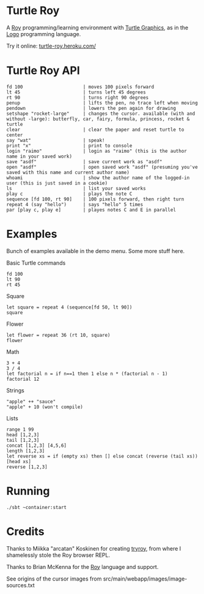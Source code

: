 # Turtle Roy

A [Roy](http://roy.brianmckenna.org/) programming/learning environment with [Turtle Graphics](http://en.wikipedia.org/wiki/Turtle_graphics), as in the
[Logo](http://el.media.mit.edu/logo-foundation/logo/programming.html) programming language.

Try it online: [turtle-roy.heroku.com/](http://turtle-roy.heroku.com/)

# Turtle Roy API

    fd 100                      | moves 100 pixels forward
    lt 45                       | turns left 45 degrees
    rt 90                       | turns right 90 degrees
    penup                       | lifts the pen, no trace left when moving
    pendown                     | lowers the pen again for drawing
    setshape "rocket-large"     | changes the cursor. available (with and without -large): butterfly, car, fairy, formula, princess, rocket & turtle
    clear                       | clear the paper and reset turtle to center
    say "wat"                   | speak!
    print "x"                   | print to console
    login "raimo"               | login as "raimo" (this is the author name in your saved work)
    save "asdf"                 | save current work as "asdf"
    open "asdf"                 | open saved work "asdf" (presuming you've saved with this name and current author name)
    whoami                      | show the author name of the logged-in user (this is just saved in a cookie)
    ls                          | list your saved works
    play c                      | plays the note C    
    sequence [fd 100, rt 90]    | 100 pixels forward, then right turn
    repeat 4 (say "hello")      | says "hello" 5 times
    par [play c, play e]        | playes notes C and E in parallel

# Examples

Bunch of examples available in the demo menu. Some more stuff here.

Basic Turtle commands

    fd 100
    lt 90
    rt 45

Square

    let square = repeat 4 (sequence[fd 50, lt 90])
    square

Flower

    let flower = repeat 36 (rt 10, square)
    flower

Math

    3 + 4
    3 / 4
    let factorial n = if n==1 then 1 else n * (factorial n - 1)
    factorial 12

Strings

    "apple" ++ "sauce"
    "apple" + 10 (won't compile)

Lists

    range 1 99
    head [1,2,3]
    tail [1,2,3]
    concat [1,2,3] [4,5,6]
    length [1,2,3]
    let reverse xs = if (empty xs) then [] else concat (reverse (tail xs)) [head xs]
    reverse [1,2,3]
    
# Running

    ./sbt ~container:start

# Credits

Thanks to Miikka "arcatan" Koskinen for creating [tryroy](https://github.com/miikka/tryroy), from where I shamelessly stole the Roy browser REPL.

Thanks to Brian McKenna for the [Roy](https://github.com/pufuwozu/roy) language and support.

See origins of the cursor images from src/main/webapp/images/image-sources.txt
